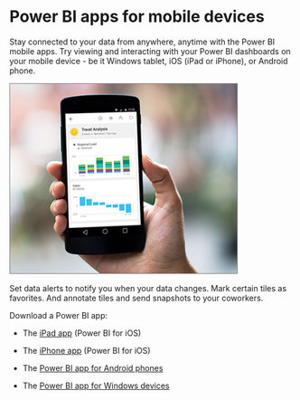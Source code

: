 <properties
   pageTitle="Power BI apps for mobile devices"
   description="Power BI apps for mobile devices"
   services="powerbi"
   documentationCenter=""
   authors="maggiesMSFT"
   manager="mblythe"
   editor=""
   tags=""/>

<tags
   ms.service="powerbi"
   ms.devlang="NA"
   ms.topic="article"
   ms.tgt_pltfrm="NA"
   ms.workload="powerbi"
   ms.date="12/22/2015"
   ms.author="maggies"/>

# Power BI apps for mobile devices  

Stay connected to your data from anywhere, anytime with the Power BI mobile apps. Try viewing and interacting with your Power BI dashboards on your mobile device - be it Windows tablet, iOS (iPad or iPhone), or Android phone.

![](media/powerbi-powerbi-apps-for-mobile-devices/PBI_PhonePhotoCrop.png)

Set data alerts to notify you when your data changes. Mark certain tiles as favorites. And annotate tiles and send snapshots to your coworkers.

Download a Power BI app:

-   The [iPad app](powerbi-mobile-ipad-app-get-started.md) (Power BI for iOS)

-   The [iPhone app](powerbi-mobile-iphone-app-get-started.md) (Power BI for iOS)

-   The [Power BI app for Android phones](powerbi-mobile-android-app-get-started.md)

-   The [Power BI app for Windows devices](powerbi-service-windows-app-get-started.md)
